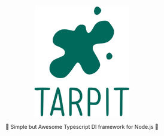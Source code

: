 <p align="center">
    <img style="height: 300px;" src="https://github.com/isatiso/node-tarpit/blob/master/assets/tarpit.svg?raw=true" alt="">
</p>

<p align="center">🥦 Simple but Awesome Typescript DI framework for Node.js 🥦</p>
